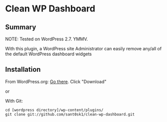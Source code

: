 Clean WP Dashboard
==================

Summary
-------

NOTE: Tested on WordPress 2.7. YMMV.

With this plugin, a WordPress site Administrator can easily remove any/all of the default WordPress dashboard widgets

Installation
------------

From WordPress.org: [Go there](http://wordpress.org/extend/plugins/clean-wp-dashboard/). Click "Download"

or

With Git: 

`cd [wordpress directory]/wp-content/plugins/`  
`git clone git://github.com/sant0sk1/clean-wp-dashboard.git`